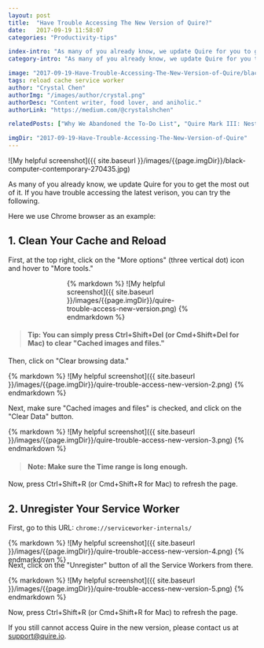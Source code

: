 ```yaml
---
layout: post
title:  "Have Trouble Accessing The New Version of Quire?"
date:   2017-09-19 11:58:07
categories: "Productivity-tips"

index-intro: "As many of you already know, we update Quire for you to get the most out of it. If you have trouble accessing the latest verison, you can try clearing your browser cache and reload, and also your Service Worker cache. First, at the top right, click on the More options icon and hover to More tools..."
category-intro: "As many of you already know, we update Quire for you to get the most out of it. If you have trouble accessing the latest verison..."

image: "2017-09-19-Have-Trouble-Accessing-The-New-Version-of-Quire/black-computer-contemporary-270435.jpg"
tags: reload cache service worker
author: "Crystal Chen"
authorImg: "/images/author/crystal.png"
authorDesc: "Content writer, food lover, and aniholic."
authorLink: "https://medium.com/@crystalshchen"

relatedPosts: ["Why We Abandoned the To-Do List", "Quire Mark III: Nested Tasks Meets Board"]

imgDir: "2017-09-19-Have-Trouble-Accessing-The-New-Version-of-Quire"
---
```



![My helpful screenshot]({{ site.baseurl }}/images/{{page.imgDir}}/black-computer-contemporary-270435.jpg)

As many of you already know, we update Quire for you to get the most out of it. If you have trouble accessing the latest verison, you can try the following.

Here we use Chrome browser as an example:

## 1. Clean Your Cache and Reload

First, at the top right, click on the "More options" (three vertical dot) icon and hover to "More tools."

<div style="max-width: 265px; max-height: 442px; margin: 0 auto;">
{% markdown %}
![My helpful screenshot]({{ site.baseurl }}/images/{{page.imgDir}}/quire-trouble-access-new-version.png)
{% endmarkdown %}
</div>

> #### Tip: You can simply press Ctrl+Shift+Del (or Cmd+Shift+Del for Mac) to clear "Cached images and files."

Then, click on "Clear browsing data."

<div style="max-width: 539px; max-height: 108px; margin: 0 auto;">
{% markdown %}
![My helpful screenshot]({{ site.baseurl }}/images/{{page.imgDir}}/quire-trouble-access-new-version-2.png)
{% endmarkdown %}
</div>

Next, make sure "Cached images and files" is checked, and click on the "Clear Data" button.

<div style="max-width: 509px; max-height: 471px; margin: 0 auto;">
{% markdown %}
![My helpful screenshot]({{ site.baseurl }}/images/{{page.imgDir}}/quire-trouble-access-new-version-3.png)
{% endmarkdown %}
</div>

> #### Note: Make sure the Time range is long enough.

Now, press Ctrl+Shift+R (or Cmd+Shift+R for Mac) to refresh the page.

## 2. Unregister Your Service Worker

First, go to this URL: `chrome://serviceworker-internals/`

<div style="max-width: 522px; max-height: 31px; margin: 0 auto;">
{% markdown %}
![My helpful screenshot]({{ site.baseurl }}/images/{{page.imgDir}}/quire-trouble-access-new-version-4.png)
{% endmarkdown %}
</div>

Next, click on the "Unregister" button of all the Service Workers from there.

<div style="max-width: 578px; max-height: 457px; margin: 0 auto;">
{% markdown %}
![My helpful screenshot]({{ site.baseurl }}/images/{{page.imgDir}}/quire-trouble-access-new-version-5.png)
{% endmarkdown %}
</div>

Now, press Ctrl+Shift+R (or Cmd+Shift+R for Mac) to refresh the page.

If you still cannot access Quire in the new version, please contact us at support@quire.io.

[jekyll]:      http://jekyllrb.com
[jekyll-gh]:   https://github.com/jekyll/jekyll
[jekyll-help]: https://github.com/jekyll/jekyll-help

